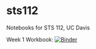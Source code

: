# sts112
Notebooks for STS 112, UC Davis

Week 1 Workbook: [![Binder](https://mybinder.org/badge_logo.svg)](https://mybinder.org/v2/gh/ekmerchant/sts112/master?filepath=Week_1.ipynb)
